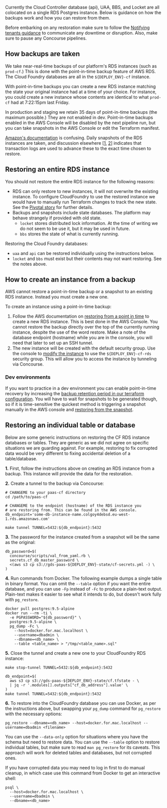 Currently the Cloud Controller database (api), UAA, BBS, and Locket are all colocated on a single RDS Postgres instance. Below is guidance on how the backups work and how you can restore from them.

Before embarking on any restoration make sure to follow the [Notifying tenants guidance](https://government-paas-team-manual.readthedocs.io/en/latest/team/notifying_tenants/) to communicate any downtime or disruption. Also, make sure to pause any Concourse pipelines.

## How backups are taken

We take near-real-time backups of our platform's RDS instances (such as `prod-cf`.) This is done with the point-in-time backup feature of AWS RDS. The Cloud Foundry databases are all in the `${DEPLOY_ENV}-cf` instance.

With point-in-time backups you can create a new RDS instance matching the state your original instance had at a time of your choice. For instance, you could create a new instance whose contents are identical to what `prod-cf` had at 7:22:15pm last Friday.

In production and staging we retain 35 days of point-in-time backups (the maximum possible.) They are not enabled in dev. Point-in-time backups enabled in the AWS Console will be disabled by the next pipeline run, but you can take snapshots in the AWS Console or edit the Terraform manifest.

[Amazon's documentation](http://docs.aws.amazon.com/AmazonRDS/latest/UserGuide/USER_PIT.html) is confusing. Daily snapshots of the RDS instances are taken, and discussion elsewhere [[1](http://www.iheavy.com/2011/07/15/point-in-time-recovery-what-is-it-and-why-is-it-important/), [2](https://stackoverflow.com/a/36205893)] indicates that transaction logs are used to advance these to the exact time chosen to restore.

## Restoring an entire RDS instance

You should not restore the entire RDS instance for the following reasons:

* RDS can only restore to new instances, it will not overwrite the existing instance. To configure CloudFoundry to use the restored instance we would have to manually run Terraform changes to track the new state. See the [Pivotal story](https://www.pivotaltracker.com/n/projects/1275640/stories/149929492) for further details.
* Backups and snapshots include state databases. The platform may behave strangely if provided with old state.
    * `locket` stores distributed lock information. At the time of writing we do not seem to be use it, but it may be used in future.
    * `bbs` stores the state of what is currently running.

Restoring the Cloud Foundry databases:

* `uaa` and `api` can be restored individually using the instructions below.
* `locket` and `bbs` must exist but their contents may not want restoring. See the notes above.

## How to create an instance from a backup

AWS cannot restore a point-in-time backup or a snapshot to an existing RDS instance. Instead you must create a new one.

To create an instance using a point-in-time backup:

1. Follow the AWS documentation on [restoring from a point in time](http://docs.aws.amazon.com/AmazonRDS/latest/UserGuide/USER_PIT.html) to create a new RDS instance. This is best done in the AWS Console. You cannot restore the backup directly over the top of the currently running instance, despite the use of the word restore. Make a note of the database endpoint (hostname) while you are in the console, you will need that later to set up an SSH tunnel.
2. The new instance will be created with the default security group. Use the console to [modify the instance](henry-cf-pivotal-149929492) to use the `${DEPLOY_ENV}-cf-rds` security group. This will allow you to access the instance by tunneling via Concourse.

### Dev environments

If you want to practice in a dev environment you can enable point-in-time recovery by increasing the [backup retention period in our terraform configuration](https://github.com/alphagov/paas-cf/blob/d83c3384f57fdf6b29cdaad2117dc47dc0da669d/terraform/dev.tfvars#L5). You will have to wait for snapshots to be generated though, so if it is time-sensitive the quickest method is triggering a snapshot manually in the AWS console and [restoring from the snapshot](http://docs.aws.amazon.com/AmazonRDS/latest/UserGuide/USER_RestoreFromSnapshot.html).

## Restoring an individual table or database

Below are some generic instructions on restoring the CF RDS instance databases or tables. They are generic as we did not agree on specific situations we are guarding against. For example, restoring to fix corrupted data would be very different to fixing accidental deletion of a table/database.

**1.** First, follow the instructions above on creating an RDS instance from a backup. This instance will provide the data for the restoration.

**2.** Create a tunnel to the backup via Concourse:

```
# CHANGEME to your paas-cf directory
cd /path/to/paas-cf

# CHANGEME to the endpoint (hostname) of the RDS instance you
# are restoring from. This can be found in the AWS console.
db_endpoint='some-db-instance-name.colgoy4debsd.eu-west-1.rds.amazonaws.com'

make tunnel TUNNEL=5432:${db_endpoint}:5432
```

**3.** The password for the instance created from a snapshot will be the same as the original:

```
db_password=$(
  concourse/scripts/val_from_yaml.rb \
  secrets.cf_db_master_password \
  <(aws s3 cp s3://gds-paas-${DEPLOY_ENV}-state/cf-secrets.yml -) \
)
```

**4.** Run commands from Docker. The following example dumps a single table in binary format. You can omit the `--table` option if you want the entire database, and you can use `-Fp` instead of `-Fc` to produce a plain-text output. Plain-text makes it easier to see what it intends to do, but doesn't work fully with `pg_restore`.

```
docker pull postgres:9.5-alpine
docker run --rm -ti \
  -e PGPASSWORD="${db_password}" \
  postgres:9.5-alpine \
  pg_dump -Fc \
    --host=docker.for.mac.localhost \
    --username=dbadmin \
    --dbname=<db_name> \
    --table <table_name> > "/tmp/<table_name>.sql"
```

**5.** Close the tunnel and create a new one to your CloudFoundry RDS instance:

```
make stop-tunnel TUNNEL=5432:${db_endpoint}:5432

db_endpoint=$(
  aws s3 cp s3://gds-paas-${DEPLOY_ENV}-state/cf.tfstate - \
  | jq -r '.modules[].outputs["cf_db_address"].value' \
)
make tunnel TUNNEL=5432:${db_endpoint}:5432
```

**6.** To restore into the CloudFoundry database you can use Docker, as per the instructions above, but swapping your `pg_dump` command for `pg_restore` with the necessary options:

```
pg_restore --dbname=<db_name> --host=docker.for.mac.localhost --username=dbadmin <filename>
```

You can use the `--data-only` option for situations where you have the schema but need to restore data. You can use the `--table` option to restore individual tables, but make sure to read `man pg_restore` for its caveats. This approach will work for deleted tables and databases, but not corrupted ones.

If you have corrupted data you may need to log in first to do manual cleanup, in which case use this command from Docker to get an interactive shell:

```
psql \
  --host=docker.for.mac.localhost \
  --username=dbadmin \
  --dbname=<db_name>
```

